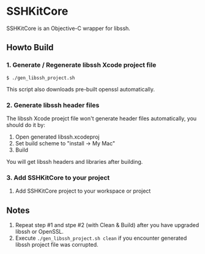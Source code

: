 # SSHKitCore

SSHKitCore is an Objective-C wrapper for libssh.

## Howto Build

### 1. Generate / Regenerate libssh Xcode project file

    $ ./gen_libssh_project.sh

This script also downloads pre-built openssl automatically.

### 2. Generate libssh header files

The libssh Xcode proejct file won't generate header files automatically, you should do it by:

1. Open generated libssh.xcodeproj
2. Set build scheme to "install -> My Mac"
3. Build

You will get libssh headers and libraries after building.

### 3. Add SSHKitCore to your project
	
1. Add SSHKitCore project to your workspace or project

## Notes

1. Repeat step #1 and stpe #2 (with Clean & Build) after you have upgraded libssh or OpenSSL.
2. Execute ``./gen_libssh_project.sh clean`` if you encounter generated libssh project file was corrupted.
